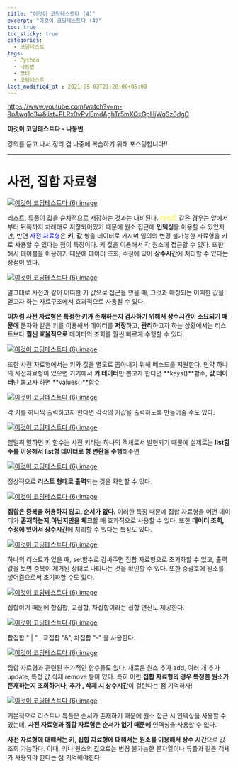 ```yaml
---
title: "이것이 코딩테스트다 (4)"
excerpt: "이것이 코딩테스트다 (4)"
toc: true
toc_sticky: true
categories:
  - 코딩테스트
tags:
  - Python
  - 나동빈
  - 코테
  - 코딩테스트
last_modified_at : 2021-05-03T21:20:00+05:00
---
```



https://www.youtube.com/watch?v=m-9pAwq1o3w&list=PLRx0vPvlEmdAghTr5mXQxGpHjWqSz0dgC

**이것이 코딩테스트다 - 나동빈**

강의를 듣고 나서 정리 겸 나중에 복습하기 위해 포스팅합니다!!

---

# 사전, 집합 자료형

[![이것이 코딩테스트다 (6) image](https://slid-capture.s3.ap-northeast-2.amazonaws.com/public/capture_images/113ad430f76e45319e6e6718db091ff8/c5d5fdce-2721-427f-8af9-6f9c044d77a3.png)](https://slid.cc/vdocs/113ad430f76e45319e6e6718db091ff8?v=83ea4d1b0e55461b870fa6ba948eba29&start=4284.946300959946)


리스트, 튜플이 값을 순차적으로 저장하는 것과는 대비된다. <span style="color:yellow">리스트</span> 같은 경우는 앞에서부터 뒤쪽까지 차례대로 저장되어있기 때문에 원소 접근에 **인덱싱**을 이용할 수 있었지만, 반면 <span style="color:blue">사전 자료형</span>은 **키, 값** 쌍을 데이터로 가지며 임의의 변경 불가능한 자료형을 키로 사용할 수 있다는 점이 특징이다. 키 값을 이용해서 각 원소에 접근할 수 있다. 또한 해시 테이블을 이용하기 때문에 데이터 조회, 수정에 있어 **상수시간**에 처리할 수 있다는 장점이 있다.

[![이것이 코딩테스트다 (6) image](https://slid-capture.s3.ap-northeast-2.amazonaws.com/public/capture_images/113ad430f76e45319e6e6718db091ff8/59f176d7-aac4-4665-9c34-edca64eeed55.png)](https://slid.cc/vdocs/113ad430f76e45319e6e6718db091ff8?v=83ea4d1b0e55461b870fa6ba948eba29&start=4328.2974158703)


말그대로 사전과 같이 어떠한 키 값으로 접근을 했을 때, 그것과 매칭되는 어떠한 값을 얻고자 하는 자료구조에서 효과적으로 사용될 수 있다. 

**이처럼 사전 자료형은 특정한 키가 존재하는지 검사하기 위해서 상수시간이 소요되기 때문에** 문자와 같은 키를 이용해서 데이터를 **저장**하고, **관리**하고자 하는 상황에서는 리스트보다 **훨씬 효율적으로** 데이터의 조회를 훨씬 빠르게 수행할 수 있다.

[![이것이 코딩테스트다 (6) image](https://slid-capture.s3.ap-northeast-2.amazonaws.com/public/capture_images/113ad430f76e45319e6e6718db091ff8/cd7806a0-07f4-4920-ab6a-36b9d94809e4.png)](https://slid.cc/vdocs/113ad430f76e45319e6e6718db091ff8?v=83ea4d1b0e55461b870fa6ba948eba29&start=4438.138181912262)


또한 사전 자료형에서는 키와 값을 별도로 뽑아내기 위해 메소드를 지원한다. 만약 하나의 사전자료형이 있으면 거기에서 **키 데이터**만 뽑고자 한다면 **keys()**함수, **값 데이터**만 뽑고자 하면 **values()**함수.

[![이것이 코딩테스트다 (6) image](https://slid-capture.s3.ap-northeast-2.amazonaws.com/public/capture_images/113ad430f76e45319e6e6718db091ff8/70fc29b5-5d01-4d43-8259-ae5459d98cef.png)](https://slid.cc/vdocs/113ad430f76e45319e6e6718db091ff8?v=83ea4d1b0e55461b870fa6ba948eba29&start=4457.82316906485)


각 키를 하나씩 출력하고자 한다면 각각의 키값을 출력하도록 만들어줄 수도 있다.

[![이것이 코딩테스트다 (6) image](https://slid-capture.s3.ap-northeast-2.amazonaws.com/public/capture_images/113ad430f76e45319e6e6718db091ff8/d74eb8af-e4d3-416d-9e1b-555b3b7d596d.png)](https://slid.cc/vdocs/113ad430f76e45319e6e6718db091ff8?v=83ea4d1b0e55461b870fa6ba948eba29&start=4531.742999969482)


엄밀히 말하면 키 함수는 사전 키라는 하나의 객체로서 발현되기 때문에 실제로는 **list함수를 이용해서 list형 데이터로 형 변환을 수행**해주면

[![이것이 코딩테스트다 (6) image](https://slid-capture.s3.ap-northeast-2.amazonaws.com/public/capture_images/113ad430f76e45319e6e6718db091ff8/9837675d-1838-46df-afd0-7e8500ea0eb2.png)](https://slid.cc/vdocs/113ad430f76e45319e6e6718db091ff8?v=83ea4d1b0e55461b870fa6ba948eba29&start=4545.995574)


정상적으로 **리스트 형태로 출력**되는 것을 확인할 수 있다.

[![이것이 코딩테스트다 (6) image](https://slid-capture.s3.ap-northeast-2.amazonaws.com/public/capture_images/113ad430f76e45319e6e6718db091ff8/691c5124-bd2d-46ca-992b-fde5cac5ee78.png)](https://slid.cc/vdocs/113ad430f76e45319e6e6718db091ff8?v=83ea4d1b0e55461b870fa6ba948eba29&start=4572.806394146866)


**집합은 중복을 허용하지 않고, 순서가 없다.** 이러한 특징 때문에 집합 자료형을 어떤 데이터가 **존재하는지,아닌지만을 체크**할 때 효과적으로 사용할 수 있다. 또한 **데이터 조회, 수정에 있어서 상수시간**에 처리할 수 있다는 특징도 있다.

[![이것이 코딩테스트다 (6) image](https://slid-capture.s3.ap-northeast-2.amazonaws.com/public/capture_images/113ad430f76e45319e6e6718db091ff8/16b9accf-bac2-4944-a213-b520b2db2f4a.png)](https://slid.cc/vdocs/113ad430f76e45319e6e6718db091ff8?v=83ea4d1b0e55461b870fa6ba948eba29&start=4612.696013091553)


하나의 리스트가 있을 때, set함수로 감싸주면 집합 자료형으로 초기화할 수 있고, 출력값을 보면 중복이 제거된 상태로 나타나는 것을 확인할 수 있다. 또한 중괄호에 원소를 넣어줌으로써 초기화할 수도 있다.

[![이것이 코딩테스트다 (6) image](https://slid-capture.s3.ap-northeast-2.amazonaws.com/public/capture_images/113ad430f76e45319e6e6718db091ff8/d95fe5d8-09f5-46f5-be03-9440f02dac1f.png)](https://slid.cc/vdocs/113ad430f76e45319e6e6718db091ff8?v=83ea4d1b0e55461b870fa6ba948eba29&start=4649.412432847412)


집합이기 때문에 합집합, 교집합, 차집합이라는 집합 연산도 제공한다.

[![이것이 코딩테스트다 (6) image](https://slid-capture.s3.ap-northeast-2.amazonaws.com/public/capture_images/113ad430f76e45319e6e6718db091ff8/58f7287f-e381-455b-96e0-4343852ed448.png)](https://slid.cc/vdocs/113ad430f76e45319e6e6718db091ff8?v=83ea4d1b0e55461b870fa6ba948eba29&start=4678.129342019073)


합집합 " | " , 교집합 "&", 차집합 "-" 을 사용한다.

[![이것이 코딩테스트다 (6) image](https://slid-capture.s3.ap-northeast-2.amazonaws.com/public/capture_images/113ad430f76e45319e6e6718db091ff8/a1ab1fc1-7bbd-4a97-bab8-351a9b1dcc1c.png)](https://slid.cc/vdocs/113ad430f76e45319e6e6718db091ff8?v=83ea4d1b0e55461b870fa6ba948eba29&start=4686.316757143051)


집합 자료형과 관련된 추가적인 함수들도 있다. 새로운 원소 추가 add, 여러 개 추가 update, 특정 값 삭제 remove 등이 있다. 특히 이런 **집합 자료형의 경우 특정한 원소가 존재하는지 조회하거나, 추가 , 삭제 시 상수시간**이 걸린다는 점 기억하자!

[![이것이 코딩테스트다 (6) image](https://slid-capture.s3.ap-northeast-2.amazonaws.com/public/capture_images/113ad430f76e45319e6e6718db091ff8/9ac1aae6-2871-402e-b12f-89cd162a9db2.png)](https://slid.cc/vdocs/113ad430f76e45319e6e6718db091ff8?v=83ea4d1b0e55461b870fa6ba948eba29&start=4727.584390141144)


기본적으로 리스트나 튜플은 순서가 존재하기 때문에 원소 접근 시 인덱싱을 사용할 수 있는데, **사전 자료형과 집합 자료형은 순서가 없기 때문에** ~~인덱싱을 사용할 수 없다.~~ 

**사전 자료형에 대해서는 키, 집합 자료형에 대해서는 원소를 이용해서 상수 시간**으로 값 조회 가능하다. 이때, 키나 원소의 값으로는 변경 불가능한 문자열이나 튜플과 같은 객체가 사용되야 한다는 점 기억해야한다!



